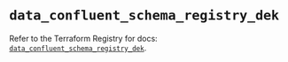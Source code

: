 # `data_confluent_schema_registry_dek`

Refer to the Terraform Registry for docs: [`data_confluent_schema_registry_dek`](https://registry.terraform.io/providers/confluentinc/confluent/2.10.0/docs/data-sources/schema_registry_dek).

